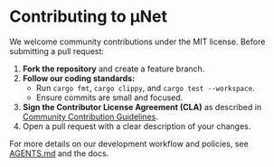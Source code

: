 <!-- SPDX-License-Identifier: MIT -->

# Contributing to μNet

We welcome community contributions under the MIT license. Before submitting a pull request:

1. **Fork the repository** and create a feature branch.
2. **Follow our coding standards:**
   - Run `cargo fmt`, `cargo clippy`, and `cargo test --workspace`.
   - Ensure commits are small and focused.
3. **Sign the Contributor License Agreement (CLA)** as described in [Community Contribution Guidelines](docs/src/user_community_guidelines.md#cla-process).
4. Open a pull request with a clear description of your changes.

For more details on our development workflow and policies, see [AGENTS.md](AGENTS.md) and the docs.
